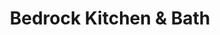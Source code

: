 ---
title: "Bedrock Kitchen & Bath"
url: /fort-gratiot-township/bedrock-kitchen-und-bath/
shop: Küchen
---